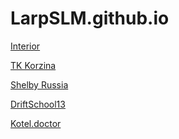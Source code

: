 # LarpSLM.github.io

<a href="https://larpslm.github.io/Interior/">Interior</a>

<a href="https://larpslm.github.io/tk_korzina/">TK Korzina</a>

<a href="https://larpslm.github.io/Shelby_Russia/">Shelby Russia</a>

<a href="https://LarpSLM.github.io/driftschool13/">DriftSchool13</a>

<a href="https://larpslm.github.io/kotel.doctor/">Kotel.doctor</a>
